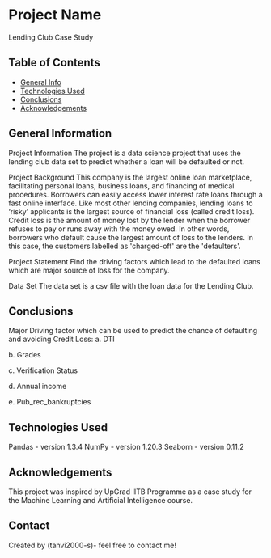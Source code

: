 # Project Name
Lending Club Case Study

## Table of Contents
* [General Info](#general-information)
* [Technologies Used](#technologies-used)
* [Conclusions](#conclusions)
* [Acknowledgements](#acknowledgements)

<!-- You can include any other section that is pertinent to your problem -->

## General Information
Project Information
The project is a data science project that uses the lending club data set to predict whether a loan will be defaulted or not.

Project Background
This company is the largest online loan marketplace, facilitating personal loans, business loans, and financing of medical procedures. Borrowers can easily access lower interest rate loans through a fast online interface. Like most other lending companies, lending loans to ‘risky’ applicants is the largest source of financial loss (called credit loss). Credit loss is the amount of money lost by the lender when the borrower refuses to pay or runs away with the money owed. In other words, borrowers who default cause the largest amount of loss to the lenders. In this case, the customers labelled as 'charged-off' are the 'defaulters'.

Project Statement
Find the driving factors which lead to the defaulted loans which are major source of loss for the company.

Data Set
The data set is a csv file with the loan data for the Lending Club.
<!-- You don't have to answer all the questions - just the ones relevant to your project. -->

## Conclusions
Major Driving factor which can be used to predict the chance of defaulting and avoiding Credit Loss:
a. DTI

b. Grades

c. Verification Status

d. Annual income

e. Pub_rec_bankruptcies




## Technologies Used
Pandas - version 1.3.4
NumPy - version 1.20.3
Seaborn - version 0.11.2
<!-- As the libraries versions keep on changing, it is recommended to mention the version of library used in this project -->

## Acknowledgements
This project was inspired by UpGrad IITB Programme as a case study for the Machine Learning and Artificial Intelligence course.


## Contact
Created by (tanvi2000-s)- feel free to contact me!


<!-- Optional -->
<!-- ## License -->
<!-- This project is open source and available under the [... License](). -->

<!-- You don't have to include all sections - just the one's relevant to your project -->
